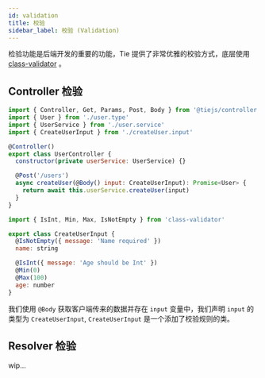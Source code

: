 ```yaml
---
id: validation
title: 校验
sidebar_label: 校验 (Validation)
---
```


检验功能是后端开发的重要的功能，Tie 提供了非常优雅的校验方式，底层使用 [class-validator](https://github.com/typestack/class-validator) 。

## Controller 检验

<!--DOCUSAURUS_CODE_TABS-->
<!--user.controller.ts-->

```js
import { Controller, Get, Params, Post, Body } from '@tiejs/controller'
import { User } from './user.type'
import { UserService } from './user.service'
import { CreateUserInput } from './createUser.input'

@Controller()
export class UserController {
  constructor(private userService: UserService) {}

  @Post('/users')
  async createUser(@Body() input: CreateUserInput): Promise<User> {
    return await this.userService.createUser(input)
  }
}
```

<!--createUser.input.ts-->

```js
import { IsInt, Min, Max, IsNotEmpty } from 'class-validator'

export class CreateUserInput {
  @IsNotEmpty({ message: 'Name required' })
  name: string

  @IsInt({ message: 'Age should be Int' })
  @Min(0)
  @Max(100)
  age: number
}
```

<!--END_DOCUSAURUS_CODE_TABS-->

我们使用 `@Body` 获取客户端传来的数据并存在 `input` 变量中，我们声明 `input` 的类型为 `CreateUserInput`, `CreateUserInput` 是一个添加了校验规则的类。

## Resolver 检验

wip...
